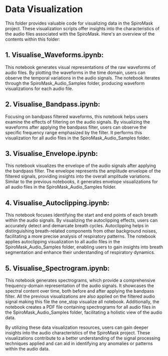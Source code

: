 # Data Visualization

This folder provides valuable code for visualizing data in the SpiroMask project. These visualization scripts offer insights into the characteristics of the audio files associated with the SpiroMask. Here's an overview of the contents within this folder:

## 1. **Visualise_Waveforms.ipynb**: 
This notebook generates visual representations of the raw waveforms of audio files. By plotting the waveforms in the time domain, users can observe the temporal variations in the audio signals. The notebook iterates through the SpiroMask_Audio_Samples folder, producing waveform visualizations for each audio file.

## 2. **Visualise_Bandpass.ipynb**: 
Focusing on bandpass filtered waveforms, this notebook helps users examine the effects of filtering on the audio signals. By visualizing the waveforms after applying the bandpass filter, users can observe the specific frequency range emphasized by the filter. It performs this visualization for all audio files in the SpiroMask_Audio_Samples folder.

## 3. **Visualise_Envelope.ipynb**: 
This notebook visualizes the envelope of the audio signals after applying the bandpass filter. The envelope represents the amplitude envelope of the filtered signals, providing insights into the overall amplitude variations. Similar to the previous notebooks, it generates envelope visualizations for all audio files in the SpiroMask_Audio_Samples folder.

## 4. **Visualise_Autoclipping.ipynb**: 
This notebook focuses identifying the start and end points of each breath within the audio signals. By visualizing the autoclipping effects, users can accurately detect and demarcate breath cycles. Autoclipping helps in distinguishing breath-related components from other background noises, facilitating a more precise analysis of respiratory patterns. The notebook applies autoclipping visualization to all audio files in the SpiroMask_Audio_Samples folder, enabling users to gain insights into breath segmentation and enhance their understanding of respiratory dynamics.

## 5. **Visualise_Spectrogram.ipynb**: 
This notebook generates spectrograms, which provide a comprehensive frequency-domain representation of the audio signals. It showcases the spectral content over time, both before and after applying the bandpass filter. All the previous visualizations are also applied on the filtered audio signal making this file the one_stop visualize all notebook. Additionally, the notebook creates a PDF file containing spectrograms for all audio files in the SpiroMask_Audio_Samples folder, facilitating a holistic view of the audio data.


By utilizing these data visualization resources, users can gain deeper insights into the audio characteristics of the SpiroMask project. These visualizations contribute to a better understanding of the signal processing techniques applied and can aid in identifying any anomalies or patterns within the audio data.